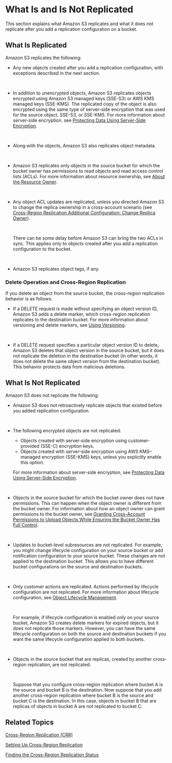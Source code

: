 # What Is and Is Not Replicated<a name="crr-what-is-isnot-replicated"></a>

This section explains what Amazon S3 replicates and what it does not replicate after you add a replication configuration on a bucket\.

## What Is Replicated<a name="crr-what-is-replicated"></a>

Amazon S3 replicates the following:
+ Any new objects created after you add a replication configuration, with exceptions described in the next section\.

   
+ In addition to unencrypted objects, Amazon S3 replicates objects encrypted using Amazon S3 managed keys \(SSE\-S3\) or AWS KMS managed keys \(SSE\-KMS\)\. The replicated copy of the object is also encrypted using the same type of server\-side encryption that was used for the source object, SSE\-S3, or SSE\-KMS\. For more information about server\-side encryption\. see [Protecting Data Using Server\-Side Encryption](serv-side-encryption.md)\.

   
+ Along with the objects, Amazon S3 also replicates object metadata\.

   
+ Amazon S3 replicates only objects in the source bucket for which the bucket owner has permissions to read objects and read access control lists \(ACLs\)\. For more information about resource ownership, see [About the Resource Owner](access-control-overview.md#about-resource-owner)\.

   
+ Any object ACL updates are replicated, unless you directed Amazon S3 to change the replica ownership in a cross\-account scenario \(see [Cross\-Region Replication Additional Configuration: Change Replica Owner](crr-change-owner.md)\)\. 

   

  There can be some delay before Amazon S3 can bring the two ACLs in sync\. This applies only to objects created after you add a replication configuration to the bucket\.

   
+ Amazon S3 replicates object tags, if any\.

### Delete Operation and Cross\-Region Replication<a name="crr-delete-op"></a>

If you delete an object from the source bucket, the cross\-region replication behavior is as follows:
+ If a DELETE request is made without specifying an object version ID, Amazon S3 adds a delete marker, which cross\-region replication replicates to the destination bucket\. For more information about versioning and delete markers, see [Using Versioning](Versioning.md)\.

   
+ If a DELETE request specifies a particular object version ID to delete, Amazon S3 deletes that object version in the source bucket, but it does not replicate the deletion in the destination bucket \(in other words, it does not delete the same object version from the destination bucket\)\. This behavior protects data from malicious deletions\. 

## What Is Not Replicated<a name="crr-what-is-not-replicated"></a>

Amazon S3 does not replicate the following:
+ Amazon S3 does not retroactively replicate objects that existed before you added replication configuration\.

   
+ The following encrypted objects are not replicated:
  + Objects created with server\-side encryption using customer\-provided \(SSE\-C\) encryption keys\.
  + Objects created with server\-side encryption using AWS KMS–managed encryption \(SSE\-KMS\) keys, unless you explicitly enable this option\. 

   For more information about server\-side encryption, see [Protecting Data Using Server\-Side Encryption](serv-side-encryption.md)\. 

   
+ Objects in the source bucket for which the bucket owner does not have permissions\. This can happen when the object owner is different from the bucket owner\. For information about how an object owner can grant permissions to the bucket owner, see [Granting Cross\-Account Permissions to Upload Objects While Ensuring the Bucket Owner Has Full Control](example-bucket-policies.md#example-bucket-policies-use-case-8)\.

   
+ Updates to bucket\-level subresources are not replicated\. For example, you might change lifecycle configuration on your source bucket or add notification configuration to your source bucket\. These changes are not applied to the destination bucket\. This allows you to have different bucket configurations on the source and destination buckets\. 

   
+ Only customer actions are replicated\. Actions performed by lifecycle configuration are not replicated\. For more information about lifecycle configuration, see [Object Lifecycle Management](object-lifecycle-mgmt.md)\.

   

  For example, if lifecycle configuration is enabled only on your source bucket, Amazon S3 creates delete markers for expired objects, but it does not replicate those markers\. However, you can have the same lifecycle configuration on both the source and destination buckets if you want the same lifecycle configuration applied to both buckets\. 

   
+ Objects in the source bucket that are replicas, created by another cross\-region replication, are not replicated\.

   

  Suppose that you configure cross\-region replication where bucket A is the source and bucket B is the destination\. Now suppose that you add another cross\-region replication where bucket B is the source and bucket C is the destination\. In this case, objects in bucket B that are replicas of objects in bucket A are not replicated to bucket C\. 

## Related Topics<a name="crr-whatis-isnot-related-topics"></a>

[Cross\-Region Replication \(CRR\)](crr.md)

[Setting Up Cross\-Region Replication](crr-how-setup.md)

[Finding the Cross\-Region Replication Status ](crr-status.md)